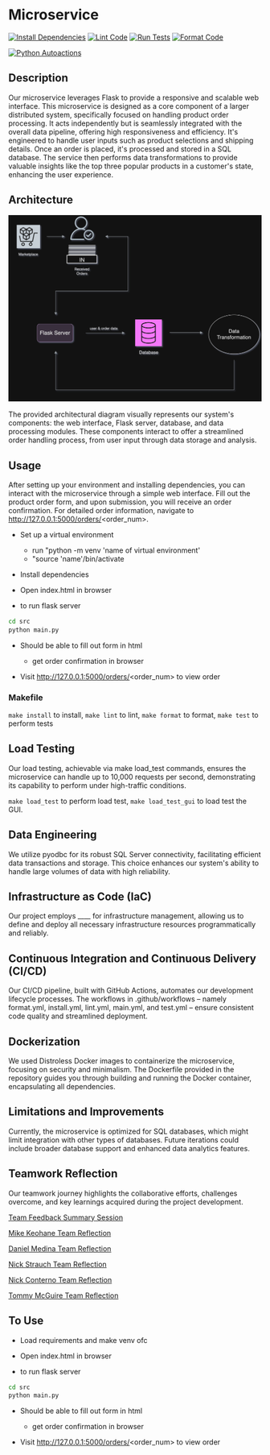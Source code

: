 # Microservice

[![Install Dependencies](https://github.com/mkeohane01/IDS706-Microservice/actions/workflows/install.yml/badge.svg)](https://github.com/mkeohane01/IDS706-Microservice/actions/workflows/workflow-name.yml)
[![Lint Code](https://github.com/mkeohane01/IDS706-Microservice/actions/workflows/lint.yml/badge.svg)](https://github.com/mkeohane01/IDS706-Microservice/actions/workflows/workflow-name.yml)
[![Run Tests](https://github.com/mkeohane01/IDS706-Microservice/actions/workflows/test.yml/badge.svg)](https://github.com/mkeohane01/IDS706-Microservice/actions/workflows/workflow-name.yml)
[![Format Code](https://github.com/mkeohane01/IDS706-Microservice/actions/workflows/format.yml/badge.svg)](https://github.com/mkeohane01/IDS706-Microservice/actions/workflows/workflow-name.yml)

[![Python Autoactions](https://github.com/mkeohane01/python_template/actions/workflows/main.yml/badge.svg)](https://github.com/mkeohane01/python_template/actions/workflows/main.yml)


## Description

Our microservice leverages Flask to provide a responsive and scalable web interface. This microservice is designed as a core component of a larger distributed system, specifically focused on handling product order processing. It acts independently but is seamlessly integrated with the overall data pipeline, offering high responsiveness and efficiency. It's engineered to handle user inputs such as product selections and shipping details. Once an order is placed, it's processed and stored in a SQL database. The service then performs data transformations to provide valuable insights like the top three popular products in a customer's state, enhancing the user experience. 

## Architecture

![Alt text](<architecture.png>)

The provided architectural diagram visually represents our system's components: the web interface, Flask server, database, and data processing modules. These components interact to offer a streamlined order handling process, from user input through data storage and analysis.

## Usage

After setting up your environment and installing dependencies, you can interact with the microservice through a simple web interface. Fill out the product order form, and upon submission, you will receive an order confirmation. For detailed order information, navigate to http://127.0.0.1:5000/orders/<order_num>.

- Set up a virtual environment 
    - run "python -m venv 'name of virtual environment'
    - "source 'name'/bin/activate

- Install dependencies
 
- Open index.html in browser

-  to run flask server
```bash
cd src
python main.py
```
- Should be able to fill out form in html
    - get order confirmation in browser

- Visit http://127.0.0.1:5000/orders/<order_num> to view order

### Makefile
`make install` to install, `make lint` to lint, `make format` to format, `make test` to perform tests

## Load Testing

Our load testing, achievable via make load_test commands, ensures the microservice can handle up to 10,000 requests per second, demonstrating its capability to perform under high-traffic conditions.

`make load_test` to perform load test, `make load_test_gui` to load test the GUI.

## Data Engineering 

We utilize pyodbc for its robust SQL Server connectivity, facilitating efficient data transactions and storage. This choice enhances our system's ability to handle large volumes of data with high reliability.

## Infrastructure as Code (IaC)

Our project employs ____ for infrastructure management, allowing us to define and deploy all necessary infrastructure resources programmatically and reliably.

## Continuous Integration and Continuous Delivery (CI/CD)

Our CI/CD pipeline, built with GitHub Actions, automates our development lifecycle processes. The workflows in .github/workflows – namely format.yml, install.yml, lint.yml, main.yml, and test.yml – ensure consistent code quality and streamlined deployment.

## Dockerization

We used Distroless Docker images to containerize the microservice, focusing on security and minimalism. The Dockerfile provided in the repository guides you through building and running the Docker container, encapsulating all dependencies.

## Limitations and Improvements

Currently, the microservice is optimized for SQL databases, which might limit integration with other types of databases. Future iterations could include broader database support and enhanced data analytics features.

## Teamwork Reflection

Our teamwork journey highlights the collaborative efforts, challenges overcome, and key learnings acquired during the project development.

[Team Feedback Summary Session](https://docs.google.com/document/d/1FhYV9NSEcUmWtFA6TKe7yPiDxYkE_7HvlgDf3IihQFo/edit?usp=sharing)

[Mike Keohane Team Reflection](https://docs.google.com/document/d/1ixz9MsmHOmnCAyjcn5keo54dAh_d98hUWenSYfierVU/edit?usp=sharing)

[Daniel Medina Team Reflection](https://docs.google.com/document/d/1ViY7u3oRpLIyjkn9Te6N8OfZiC_zlpbdrlPW3Pj0jus/edit?usp=sharing)

[Nick Strauch Team Reflection](https://docs.google.com/document/d/11x82q40JyLOvZKL-fGyUzPQr8a5qsNOlg0JN-oE_UN0/edit?usp=sharing)

[Nick Conterno Team Reflection](https://docs.google.com/document/d/1jnJnaYOIGLPxsWdKwUis8FfXEBNhDxDolO_yqYPvaAE/edit?usp=sharing)

[Tommy McGuire Team Reflection](https://docs.google.com/document/d/1VeugUnDxT4jfaOQPQwAEz4hCPmvNAvmbmUhytG7h_2Y/edit?usp=sharing)

## To Use

- Load requirements and make venv ofc

- Open index.html in browser

-  to run flask server
```bash
cd src
python main.py
```
- Should be able to fill out form in html
    - get order confirmation in browser

- Visit http://127.0.0.1:5000/orders/<order_num> to view order
